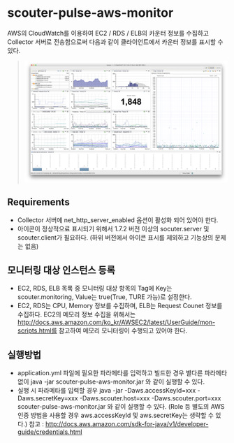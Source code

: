 # scouter-pulse-aws-monitor
AWS의 CloudWatch를 이용하여 EC2 / RDS / ELB의 카운터 정보를 수집하고 Collector 서버로 전송함으로써 다음과 같이 클라이언트에서 카운터 정보를 표시할 수 있다.

><img src="img/pulse.png" width="700">

## Requirements
* Collector 서버에 net\_http\_server\_enabled 옵션이 활성화 되어 있어야 한다.
* 아이콘이 정상적으료 표시되기 위해서 1.7.2 버전 이상의 socuter.server 및 scouter.client가 필요하다. (하위 버전에서 아이콘 표시를 제외하고 기능상의 문제는 없음)

## 모니터링 대상 인스턴스 등록
* EC2, RDS, ELB 목록 중 모니터링 대상 항목의 Tag에 Key는 scouter.monitoring, Value는 true(True, TURE 가능)로 설정한다.
* EC2, RDS는 CPU, Memory 정보를 수집하며, ELB는 Request Counet 정보를 수집하다. EC2의 메모리 정보 수집을 위해서는 http://docs.aws.amazon.com/ko_kr/AWSEC2/latest/UserGuide/mon-scripts.html를 참고하여 메모리 모니터링이 수행되고 있어야 한다.

## 실행방법
* application.yml 파일에 필요한 파라메타를 입력하고 빌드한 경우 별다른 파라메타 없이 java -jar scouter-pulse-aws-monitor.jar 와 같이 실행할 수 있다.
* 실행 시 파라메타를 입력할 경우 java -jar -Daws.accessKeyId=xxx -Daws.secretKey=xxx -Daws.scouter.host=xxx -Daws.scouter.port=xxx scouter-pulse-aws-monitor.jar 와 같이 실행할 수 있다.
  (Role 등 별도의 AWS 인증 방법을 사용할 경우 aws.accessKeyId 및 aws.secretKey는 생략할 수 있다.)
  참고 : http://docs.aws.amazon.com/sdk-for-java/v1/developer-guide/credentials.html
   